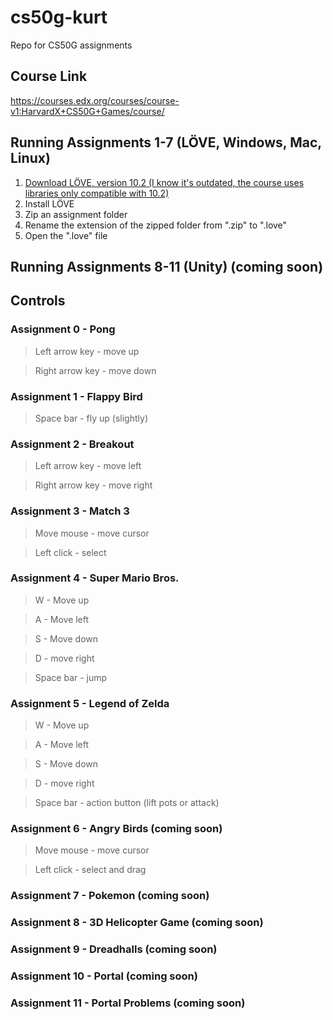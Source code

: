 # cs50g-kurt
Repo for CS50G assignments

## Course Link
https://courses.edx.org/courses/course-v1:HarvardX+CS50G+Games/course/

## Running Assignments 1-7 (LÖVE, Windows, Mac, Linux)
1. [Download LÖVE, version 10.2 (I know it's outdated, the course uses libraries only compatible with 10.2)](https://bitbucket.org/rude/love/downloads/)
2. Install LÖVE
3. Zip an assignment folder
4. Rename the extension of the zipped folder from ".zip" to ".love"
5. Open the ".love" file

## Running Assignments 8-11 (Unity) (coming soon)

## Controls

### Assignment 0 - Pong

  > Left arrow key - move up

  > Right arrow key - move down 

### Assignment 1 - Flappy Bird

  > Space bar - fly up (slightly) &nbsp;

### Assignment 2 - Breakout

  > Left arrow key - move left

  > Right arrow key - move right &nbsp;
   
### Assignment 3 - Match 3

  > Move mouse - move cursor

  > Left click - select
 
### Assignment 4 - Super Mario Bros.

  > W - Move up

  > A - Move left
   
  > S - Move down
   
  > D - move right
   
  > Space bar - jump &nbsp;
 
### Assignment 5 - Legend of Zelda

   > W - Move up

   > A - Move left
   
   > S - Move down
   
   > D - move right
   
   > Space bar - action button (lift pots or attack) &nbsp;
   
### Assignment 6 - Angry Birds (coming soon)

  > Move mouse - move cursor

  > Left click - select and drag

### Assignment 7 - Pokemon (coming soon)

### Assignment 8 - 3D Helicopter Game (coming soon)

### Assignment 9 - Dreadhalls (coming soon)

### Assignment 10 - Portal (coming soon)

### Assignment 11 - Portal Problems (coming soon)
